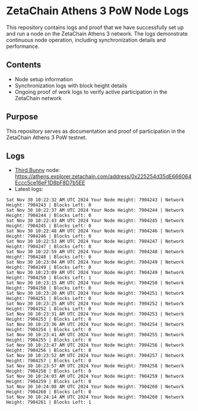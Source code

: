 # ZetaChain Athens 3 PoW Node Logs
This repository contains logs and proof that we have successfully set up and run a node on the ZetaChain Athens 3 network. The logs demonstrate continuous node operation, including synchronization details and performance.

## Contents
- Node setup information
- Synchronization logs with block height details
- Ongoing proof of work logs to verify active participation in the ZetaChain network

## Purpose
This repository serves as documentation and proof of participation in the ZetaChain Athens 3 PoW testnet.

## Logs

- [Third Bunny](https://thirdbunny.xyz/) node: https://athens.explorer.zetachain.com/address/0x225254d35dE666064Eccc5ce16eF1D8bF8D7b5EE
- Latest logs:
```
Sat Nov 30 10:22:32 AM UTC 2024 Your Node Height: 7904243 | Network Height: 7904243 | Blocks Left: 0
Sat Nov 30 10:22:37 AM UTC 2024 Your Node Height: 7904244 | Network Height: 7904244 | Blocks Left: 0
Sat Nov 30 10:22:43 AM UTC 2024 Your Node Height: 7904245 | Network Height: 7904245 | Blocks Left: 0
Sat Nov 30 10:22:48 AM UTC 2024 Your Node Height: 7904246 | Network Height: 7904246 | Blocks Left: 0
Sat Nov 30 10:22:53 AM UTC 2024 Your Node Height: 7904247 | Network Height: 7904247 | Blocks Left: 0
Sat Nov 30 10:22:59 AM UTC 2024 Your Node Height: 7904248 | Network Height: 7904248 | Blocks Left: 0
Sat Nov 30 10:23:04 AM UTC 2024 Your Node Height: 7904249 | Network Height: 7904249 | Blocks Left: 0
Sat Nov 30 10:23:09 AM UTC 2024 Your Node Height: 7904249 | Network Height: 7904250 | Blocks Left: 1
Sat Nov 30 10:23:15 AM UTC 2024 Your Node Height: 7904250 | Network Height: 7904250 | Blocks Left: 0
Sat Nov 30 10:23:20 AM UTC 2024 Your Node Height: 7904251 | Network Height: 7904251 | Blocks Left: 0
Sat Nov 30 10:23:25 AM UTC 2024 Your Node Height: 7904252 | Network Height: 7904252 | Blocks Left: 0
Sat Nov 30 10:23:31 AM UTC 2024 Your Node Height: 7904253 | Network Height: 7904253 | Blocks Left: 0
Sat Nov 30 10:23:36 AM UTC 2024 Your Node Height: 7904254 | Network Height: 7904254 | Blocks Left: 0
Sat Nov 30 10:23:41 AM UTC 2024 Your Node Height: 7904255 | Network Height: 7904255 | Blocks Left: 0
Sat Nov 30 10:23:47 AM UTC 2024 Your Node Height: 7904256 | Network Height: 7904256 | Blocks Left: 0
Sat Nov 30 10:23:52 AM UTC 2024 Your Node Height: 7904257 | Network Height: 7904257 | Blocks Left: 0
Sat Nov 30 10:23:57 AM UTC 2024 Your Node Height: 7904258 | Network Height: 7904258 | Blocks Left: 0
Sat Nov 30 10:24:03 AM UTC 2024 Your Node Height: 7904259 | Network Height: 7904259 | Blocks Left: 0
Sat Nov 30 10:24:08 AM UTC 2024 Your Node Height: 7904260 | Network Height: 7904260 | Blocks Left: 0
Sat Nov 30 10:24:14 AM UTC 2024 Your Node Height: 7904260 | Network Height: 7904261 | Blocks Left: 1
```
